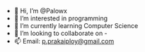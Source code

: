 - 👋 Hi, I’m @Palowx
- 👀 I’m interested in programming
- 🌱 I’m currently learning Computer Science
- 💞️ I’m looking to collaborate on -
- 📫 Email: p.prakaiploy@gmail.com

<!---
Palowx/Palowx is a ✨ special ✨ repository because its `README.md` (this file) appears on your GitHub profile.
You can click the Preview link to take a look at your changes.
--->
